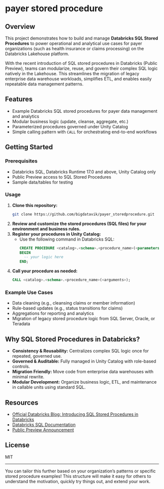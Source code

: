 # payer stored procedure

## Overview

This project demonstrates how to build and manage **Databricks SQL Stored Procedures** to power operational and analytical use cases for payer organizations (such as health insurance or claims processing) on the Databricks Lakehouse platform.

With the recent introduction of SQL stored procedures in Databricks (Public Preview), teams can modularize, reuse, and govern their complex SQL logic natively in the Lakehouse. This streamlines the migration of legacy enterprise data warehouse workloads, simplifies ETL, and enables easily repeatable data management patterns.

## Features

- Example Databricks SQL stored procedures for payer data management and analytics
- Modular business logic (update, cleanse, aggregate, etc.)
- Parameterized procedures governed under Unity Catalog
- Simple calling pattern with `CALL` for orchestrating end-to-end workflows

## Getting Started

### Prerequisites

- Databricks SQL, Databricks Runtime 17.0 and above, Unity Catalog only
- Public Preview access to SQL Stored Procedures
- Sample data/tables for testing

### Usage

1. **Clone this repository:**
   ```bash
   git clone https://github.com/bigdatavik/payer_storedprocedure.git
   ```
2. **Review and customize the stored procedures (SQL files) for your environment and business rules.**
3. **Register your procedures in Unity Catalog:**
   - Use the following command in Databricks SQL:
     ```sql
     CREATE PROCEDURE <catalog>.<schema>.<procedure_name>(<parameters>)
     BEGIN
       -- your logic here
     END;
     ```
4. **Call your procedure as needed:**
   ```sql
   CALL <catalog>.<schema>.<procedure_name>(<arguments>);
   ```

### Example Use Cases

- Data cleaning (e.g., cleansing claims or member information)
- Rule-based updates (e.g., status transitions for claims)
- Aggregations for reporting and analytics
- Migration of legacy stored procedure logic from SQL Server, Oracle, or Teradata

## Why SQL Stored Procedures in Databricks?

- **Consistency & Reusability:** Centralizes complex SQL logic once for repeated, governed use.
- **Governed & Auditable:** Fully managed in Unity Catalog with role-based controls.
- **Migration Friendly:** Move code from enterprise data warehouses with minimal rewrite.
- **Modular Development:** Organize business logic, ETL, and maintenance in callable units using standard SQL.

## Resources

- [Official Databricks Blog: Introducing SQL Stored Procedures in Databricks](https://www.databricks.com/blog/introducing-sql-stored-procedures-databricks)
- [Databricks SQL Documentation](https://docs.databricks.com/en/sql/language-manual/sql-ref-syntax-ddl-create-procedure.html)
- [Public Preview Announcement](https://www.databricks.com/blog/introducing-sql-stored-procedures-databricks)

## License

MIT

***

You can tailor this further based on your organization’s patterns or specific stored procedure examples! This structure will make it easy for others to understand the motivation, quickly try things out, and extend your work.
